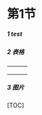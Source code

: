 # 第1节

##### 1  test



##### 2  表格

|      |      |      |
| ---- | ---- | ---- |
|      |      |      |
|      |      |      |
|      |      |      |

##### 3 图片

 

[TOC]

